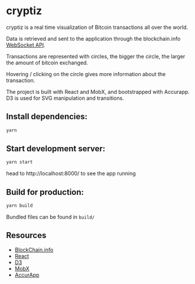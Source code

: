 # cryptiz

cryptiz is a real time visualization of Bitcoin transactions all over the world.

Data is retrieved and sent to the application through the blockchain.info [WebSocket API](https://blockchain.info/api/api_websocket).

Transactions are represented with circles, the bigger the circle, the larger the amount of bitcoin exchanged.

Hovering / clicking on the circle gives more information about the transaction.

The project is built with React and MobX, and bootstrapped with Accurapp.
D3 is used for SVG manipulation and transitions.

## Install dependencies:

```sh
yarn
```

## Start development server:

```sh
yarn start
```
head to http://localhost:8000/ to see the app running


## Build for production:

```sh
yarn build
```
Bundled files can be found in `build/`


## Resources
* [BlockChain.info](https://blockchain.info/)
* [React](https://facebook.github.io/react/)
* [D3](https://d3js.org/)
* [MobX](https://github.com/mobxjs/mobx)
* [AccurApp](https://github.com/accurat/accurapp)
